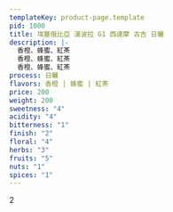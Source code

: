 ```yaml
---
templateKey: product-page.template
pid: 1000
title: 埃塞俄比亞 漢波拉 G1 西達摩 古吉 日曬
description: |-
  香橙、蜂蜜、紅茶
  香橙、蜂蜜、紅茶
  香橙、蜂蜜、紅茶
process: 日曬
flavors: 香橙 | 蜂蜜 | 紅茶
price: 200
weight: 200
sweetness: "4"
acidity: "4"
bitterness: "1"
finish: "2"
floral: "4"
herbs: "3"
fruits: "5"
nuts: "1"
spices: "1"
---
```

2